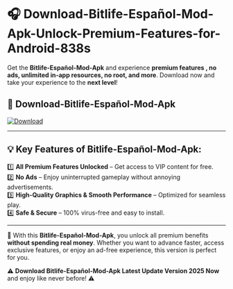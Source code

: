 # 🎧 Download-Bitlife-Español-Mod-Apk-Unlock-Premium-Features-for-Android-838s

Get the **Bitlife-Español-Mod-Apk** and experience **premium features , no ads, unlimited in-app resources, no root, and more**. Download now and take your experience to the **next level**!

## 📲 **Download-Bitlife-Español-Mod-Apk**  

[![Download](https://i.imgur.com/s9jy2pZ.png)](https://hapymods.com?title=Bitlife+Español+Mod+Apk&ref=838s)

---

## 💡 **Key Features of Bitlife-Español-Mod-Apk:**

1️⃣  **All Premium Features Unlocked** – Get access to VIP content for free.  
2️⃣  **No Ads** – Enjoy uninterrupted gameplay without annoying advertisements.  
3️⃣  **High-Quality Graphics & Smooth Performance** – Optimized for seamless play.  
4️⃣  **Safe & Secure** – 100% virus-free and easy to install.  

---

📌 With this **Bitlife-Español-Mod-Apk**, you unlock all premium benefits **without spending real money**. Whether you want to advance faster, access exclusive features, or enjoy an ad-free experience, this version is perfect for you.  

⚠️ **Download Bitlife-Español-Mod-Apk Latest Update Version 2025 Now** and enjoy like never before! ⚠️